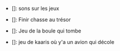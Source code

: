 - []: sons sur les jeux

- []: Finir chasse au trésor 
- []: Jeu de la boule qui tombe
- []: jeu de kaaris où y'a un avion qui décole
